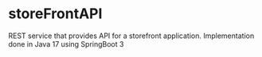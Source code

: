 # storeFrontAPI
REST service that provides API for a storefront application. Implementation done in Java 17 using SpringBoot 3
